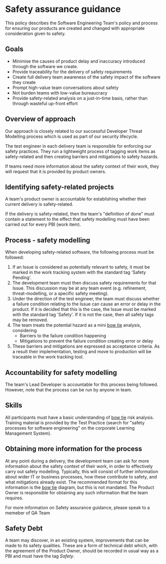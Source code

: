 # Safety assurance guidance

This policy describes the Software Engineering Team's policy and process for ensuring our products are created and changed with appropriate consideration given to safety.

## Goals

- Minimise the causes of product delay and inaccuracy introduced through the software we create.
- Provide traceability for the delivery of safety requirements
- Create full delivery team awareness of the safety impact of the software they create
- Prompt high-value team conversations about safety
- Not burden teams with low-value bureaucracy
- Provide safety-related analysis on a just-in-time basis, rather than through wasteful up-front effort

## Overview of approach

Our approach is closely related to our successful Developer Threat Modelling process which is used as part of our security lifecycle.

The test engineer in each delivery team is responsible for enforcing our safety practices.  They run a lightweight process of tagging work items as safety-related and then creating barriers and mitigations to safety hazards.

If teams need more information about the safety context of their work, they will request that it is provided by product owners.  

## Identifying safety-related projects

A team's product owner is accountable for establishing whether their current delivery is safety-related.

If the delivery is safety-related, then the team's "definition of done" must contain a statement to the effect that safety modelling must have been carried out for every PBI (work item).

## Process - safety modelling

When developing safety-related software, the following process must be followed:

1. If an Issue is considered as potentially relevant to safety, it must be marked in the work tracking system with the standard tag 'Safety Pending'.
1. The development team must then discuss safety requirements for that Issue.  This discussion may be at any team event (e.g. refinement, threat-modelling, or a specific safety meeting).
1. Under the direction of the test engineer, the team must discuss whether a failure condition relating to the Issue can cause an error or delay in the product.  If it is decided that this is the case, the Issue must be marked with the standard tag 'Safety'.  If it is not the case, then all safety tags may be removed.
1. The team treats the potential hazard as a mini [bow tie](https://www.youtube.com/watch?v=P7Z6L7fjsi0) analysis, considering
    - Barriers to the failure condition happening
    - Mitigations to prevent the failure condition creating error or delay
1. These barriers and mitigations are expressed as acceptance criteria.  As a result their implementation, testing and move to production will be traceable in the work tracking tool.

## Accountability for safety modelling

The team's Lead Developer is accountable for this process being followed.  However, note that the process can be run by anyone in team.

## Skills

All participants must have a basic understanding of [bow tie](https://www.youtube.com/watch?v=P7Z6L7fjsi0) risk analysis.  Training material is provided by the Test Practice (search for "safety processes for software engineering" on the corporate Learning Management System).

## Obtaining more information for the process

At any point during a delivery, the development team can ask for more information about the safety context of their work, in order to effectively carry out safety modelling. Typically, this will consist of further information about wider IT or business processes, how these contribute to safety, and what mitigations already exist.  The recommended format for this information is the [bow tie](https://www.youtube.com/watch?v=P7Z6L7fjsi0) diagram, but this is not mandated. The Product Owner is responsible for obtaining any such information that the team requires.

For more information on Safety assurance guidance, please speak to a memeber of QA Team

## Safety Debt

A team may discover, in an existing system, improvements that can be made to its safety qualities.  These are a form of technical debt which, with the agreement of the Product Owner, should be recorded in usual way as a PBI and must have the tag *Safety*.
